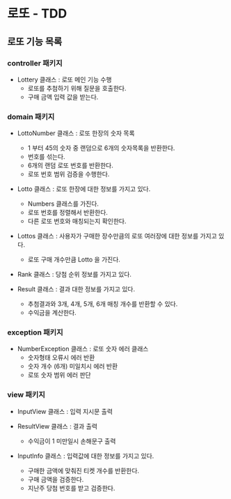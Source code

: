 # 로또 - TDD

## 로또 기능 목록

### controller 패키지


- Lottery 클래스 : 로또 메인 기능 수행
  - 로또를 추첨하기 위해 질문을 호출한다.
  - 구매 금액 입력 값을 받는다.


### domain 패키지

- LottoNumber 클래스 : 로또 한장의 숫자 목록
  - 1 부터 45의 숫자 중 랜덤으로 6개의 숫자목록을 반환한다.
  - 번호를 섞는다.
  - 6개의 랜덤 로또 번호를 반환한다.
  - 로또 번호 범위 검증을 수행한다.
  

- Lotto 클래스 : 로또 한장에 대한 정보를 가지고 있다.
  - Numbers 클래스를 가진다.
  - 로또 번호를 정렬해서 반환한다.
  - 다른 로또 번호와 매칭되는지 확인한다.


- Lottos 클래스 : 사용자가 구매한 장수만큼의 로또 여러장에 대한 정보를 가지고 있다.
  - 로또 구매 개수만큼 Lotto 을 가진다.
  

- Rank 클래스 : 당첨 순위 정보를 가지고 있다.


- Result 클래스 : 결과 대한 정보를 가지고 있다.
  - 추첨결과와 3개, 4개, 5개, 6개 매칭 개수를 반환할 수 있다.
  - 수익금을 계산한다.



### exception 패키지

- NumberException 클래스 : 로또 숫자 에러 클래스
  - 숫자형태 오류시 에러 반환
  - 숫자 개수 (6개) 미일치시 에러 반환
  - 로또 숫자 범위 에러 판단



### view 패키지

- InputView 클래스 : 입력 지시문 출력


- ResultView 클래스 : 결과 출력
  - 수익금이 1 미만일시 손해문구 출력


- InputInfo 클래스 : 입력값에 대한 정보를 가지고 있다.
  - 구매한 금액에 맞춰진 티켓 개수를 반환한다. 
  - 구매 금액을 검증한다.
  - 지난주 당첨 번호를 받고 검증한다.